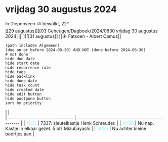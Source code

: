 # vrijdag 30 augustus 2024

In Diepenveen ⛅ bewolkt, 22°<br>[[29 augustus]][[03 Geheugen/Dagboek/2024/0830 vrijdag 30 augustus 2024| 📓 ]][[31 augustus]]
[[☀️ Fatsoen - Albert Camus]]
```tasks
(path includes Algemeen)
(due on or before 2024-08-30) AND NOT (done before 2024-08-30)
# not done
hide due date
hide start date
hide recurrence rule
hide tags
hide backlink
hide done date
hide task count
hide created date
hide edit button
hide postpone button 
sort by priority 
```

|                                  |                                               
| -------------------------------- | ------------------------------------------------- |
| <font color=#8be9f5>11:33</font> | 7337: sleutelkastje Henk Schreuder.               |
| <font color=#8be9f5>14:08</font> | Nu nap. Kastje in elkaar gezet. 5 blz Mizubayashi |
| <font color=#8be9f5>14:56</font> |  Nu achter kleine boortjes aan |
